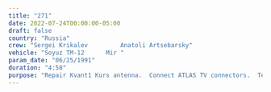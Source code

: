 ```yaml
---
title: "271"
date: 2022-07-24T00:00:00-05:00
draft: false
country: "Russia"
crew: "Sergei Krikalev         Anatoli Artsebarsky"
vehicle: "Soyuz TM-12      Mir "
param_date: "06/25/1991"
duration: "4:58"
purpose: "Repair Kvant1 Kurs antenna.  Connect ATLAS TV connectors.  Test thermo mechanical joints of Sofora truss"
---
```

